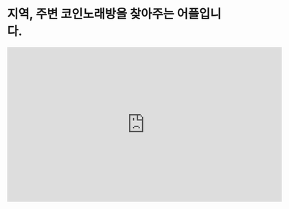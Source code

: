 # 지역, 주변 코인노래방을 찾아주는 어플입니다.

<iframe width="640" height="360" src="https://www.youtube.com/watch?v=ScMuyd6RXG0" frameborder="0" gesture="media" allowfullscreen=""></iframe>